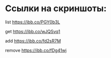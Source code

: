 # Ссылки на скриншоты:
list https://ibb.co/PGY0b3L

get https://ibb.co/wJQSvq1

add https://ibb.co/fd2sR7M

remove https://ibb.co/fDg41wj
